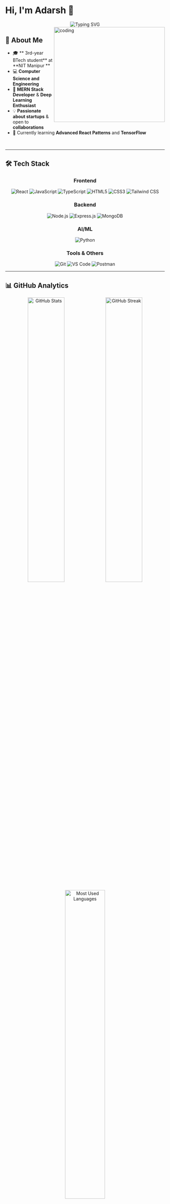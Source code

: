 # Hi, I'm Adarsh 👋

<div align="center">
  <img src="https://readme-typing-svg.herokuapp.com?font=Fira+Code&weight=600&size=28&pause=1000&color=00D9FF&background=0D1117&center=true&vCenter=true&width=600&lines=2nd-year+BTech+student+at+NIT+Manipur;Computer+Science+%26+Engineering;MERN+Stack+Developer;Deep+Learning+Enthusiast;Open+to+Startup+Collaborations!" alt="Typing SVG" />
</div>

<img align="right" alt="coding" height="300" width="350" src="https://user-images.githubusercontent.com/74038190/229223263-cf2e4b07-2615-4f87-9c38-e37600f8381a.gif">

## 🌟 About Me

- 🎓 ** 3rd-year BTech student** at **NIT Manipur **
- 💻 **Computer Science and Engineering**
- 🚀 **MERN Stack Developer** & **Deep Learning Enthusiast**
- 💡 **Passionate about startups** & open to **collaborations**
- 🌱 Currently learning **Advanced React Patterns** and **TensorFlow**


<br clear="right"/>

---

## 🛠️ Tech Stack

<div align="center">

### Frontend
![React](https://img.shields.io/badge/React-20232A?style=for-the-badge&logo=react&logoColor=61DAFB)
![JavaScript](https://img.shields.io/badge/JavaScript-F7DF1E?style=for-the-badge&logo=javascript&logoColor=black)
![TypeScript](https://img.shields.io/badge/TypeScript-007ACC?style=for-the-badge&logo=typescript&logoColor=white)
![HTML5](https://img.shields.io/badge/HTML5-E34F26?style=for-the-badge&logo=html5&logoColor=white)
![CSS3](https://img.shields.io/badge/CSS3-1572B6?style=for-the-badge&logo=css3&logoColor=white)
![Tailwind CSS](https://img.shields.io/badge/Tailwind_CSS-38B2AC?style=for-the-badge&logo=tailwind-css&logoColor=white)

### Backend
![Node.js](https://img.shields.io/badge/Node.js-43853D?style=for-the-badge&logo=node.js&logoColor=white)
![Express.js](https://img.shields.io/badge/Express.js-404D59?style=for-the-badge&logo=express&logoColor=white)
![MongoDB](https://img.shields.io/badge/MongoDB-4EA94B?style=for-the-badge&logo=mongodb&logoColor=white)

### AI/ML
![Python](https://img.shields.io/badge/Python-3776AB?style=for-the-badge&logo=python&logoColor=white)
### Tools & Others
![Git](https://img.shields.io/badge/Git-F05032?style=for-the-badge&logo=git&logoColor=white)
![VS Code](https://img.shields.io/badge/VS_Code-007ACC?style=for-the-badge&logo=visual-studio-code&logoColor=white)
![Postman](https://img.shields.io/badge/Postman-FF6C37?style=for-the-badge&logo=postman&logoColor=white)

</div>

---

## 📊 GitHub Analytics

<div align="center">
  
  <img src="https://github-readme-stats.vercel.app/api?username=Adarsh-Chaubey03&show_icons=true&theme=tokyonight&include_all_commits=true&count_private=true&hide_border=true&bg_color=0D1117&title_color=00D9FF&icon_color=00D9FF&text_color=FFFFFF" alt="GitHub Stats" width="48%" />
  
  <img src="https://github-readme-streak-stats.herokuapp.com?user=Adarsh-Chaubey03&theme=tokyonight&hide_border=true&background=0D1117&stroke=00D9FF&ring=00D9FF&fire=FF6B6B&currStreakLabel=00D9FF&sideNums=FFFFFF&currStreakNum=FFFFFF&dates=8B949E" alt="GitHub Streak" width="48%" />

</div>

<div align="center">
  <img src="https://github-readme-stats.vercel.app/api/top-langs/?username=Adarsh-Chaubey03&layout=compact&theme=tokyonight&hide_border=true&bg_color=0D1117&title_color=00D9FF&text_color=FFFFFF&langs_count=8" alt="Most Used Languages" width="50%" />
</div>

---

## 🏆 GitHub Trophies

<div align="center">
  <img src="https://github-profile-trophy.vercel.app/?username=Adarsh-Chaubey03&theme=tokyonight&no-frame=true&no-bg=true&margin-w=4&row=2&column=4" alt="GitHub Trophies" />
</div>

---

## 🌟 Achievements & Contributions

<div align="center">

### 🎯 GSSoC-Extd'24 Contributor
*Contributing to open source projects and building the tech community*

<div style="display: flex; flex-wrap: wrap; justify-content: center; gap: 10px; margin: 20px 0;">

<img src="https://raw.githubusercontent.com/GSSoC24/Postman-Challenge/main/docs/assets/Postman%20White.png" width="80px" height="80px" />
<img src="https://raw.githubusercontent.com/GSSoC24/Hack-Web3Conf/refs/heads/main/assets/Hack-Web3Conf%202024%20Badge%20(2).png" width="80px" height="80px" />
<img src="https://raw.githubusercontent.com/GSSoC24/Postman-Challenge/main/docs/assets/1.png" width="80px" height="80px" />
<img src="https://raw.githubusercontent.com/GSSoC24/Postman-Challenge/main/docs/assets/2.png" width="80px" height="80px" />
<img src="https://raw.githubusercontent.com/GSSoC24/Postman-Challenge/main/docs/assets/3.png" width="80px" height="80px" />
<img src="https://raw.githubusercontent.com/GSSoC24/Postman-Challenge/main/docs/assets/4.png" width="80px" height="80px" />
<img src="https://raw.githubusercontent.com/GSSoC24/Postman-Challenge/main/docs/assets/5.png" width="80px" height="80px" />
<img src="https://raw.githubusercontent.com/GSSoC24/Postman-Challenge/main/docs/assets/6.png" width="80px" height="80px" />

</div>

</div>

---

## 📈 Contribution Graph

<div align="center">
  <img src="https://github-readme-activity-graph.vercel.app/graph?username=Adarsh-Chaubey03&custom_title=Adarsh's%20GitHub%20Activity%20Graph&bg_color=0D1117&color=00D9FF&line=00D9FF&point=FFFFFF&area_color=FFFFFF&title_color=FFFFFF&area=true" alt="GitHub Activity Graph" />
</div>

---

## 🤝 Let's Connect

<div align="center">

[![LinkedIn](https://img.shields.io/badge/LinkedIn-0077B5?style=for-the-badge&logo=linkedin&logoColor=white)](https://www.linkedin.com/in/adarsh-chaubey/)
[![Gmail](https://img.shields.io/badge/Gmail-D14836?style=for-the-badge&logo=gmail&logoColor=white)](mailto:0310adarshchaubey@gmail.com)
[![GitHub](https://img.shields.io/badge/GitHub-100000?style=for-the-badge&logo=github&logoColor=white)](https://github.com/Adarsh-Chaubey03)

</div>

---

<div align="center">
  
  *"Innovation distinguishes between a leader and a follower." - Steve Jobs*
  
  ![Profile Views](https://komarev.com/ghpvc/?username=Adarsh-Chaubey03&label=Profile%20Views&color=00D9FF&style=flat-square)
  
  ⭐ **Passionate about startups and open to collaborations!** ⭐
  
</div>

---

<div align="center">
  <img src="https://capsule-render.vercel.app/api?type=waving&color=gradient&customColorList=6,11,20&height=150&section=footer&text=Thanks%20for%20visiting!&fontSize=30&fontColor=FFFFFF&animation=twinkling" />
</div>
